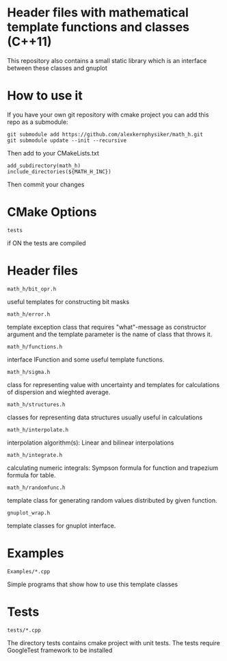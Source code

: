 Header files with mathematical template functions and classes (C++11)
====================================================================
This repository also contains a small static library which is an interface between these classes and gnuplot




How to use it
=============
If you have your own git repository with cmake project you can add this repo as a submodule:

	git submodule add https://github.com/alexkernphysiker/math_h.git
	git submodule update --init --recursive
	
Then add to your CMakeLists.txt

	add_subdirectory(math_h)
	include_directories(${MATH_H_INC})
	
Then commit your changes

CMake Options
=============

	tests
if ON the tests are compiled

Header files
============

	math_h/bit_opr.h
useful templates for constructing bit masks

	math_h/error.h
template exception class that requires "what"-message as constructor argument and the template parameter is the name of class that throws it.

	math_h/functions.h
interface IFunction and some useful template functions.

	math_h/sigma.h
class for representing value with uncertainty and templates for calculations of dispersion and wieghted average.

	math_h/structures.h
classes for representing data structures usually useful in calculations

	math_h/interpolate.h
interpolation algorithm(s): Linear and bilinear interpolations

	math_h/integrate.h
calculating numeric integrals: Sympson formula for function and trapezium formula for table.

	math_h/randomfunc.h
template class for generating random values distributed by given function.

	gnuplot_wrap.h
template classes for gnuplot interface.


Examples
========
	Examples/*.cpp
Simple programs that show how to use this template classes

Tests
=====
	tests/*.cpp
The directory tests contains cmake project with unit tests.
The tests require GoogleTest framework to be installed
